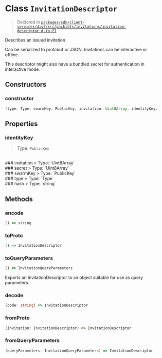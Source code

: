 # Class `InvitationDescriptor`
> Declared in [`packages/sdk/client-services/dist/src/packlets/invitations/invitation-descriptor.d.ts:21`]()


Describes an issued invitation.

Can be serialized to protobuf or JSON.
Invitations can be interactive or offline.

This descriptor might also have a bundled secret for authentication in interactive mode.

## Constructors
### constructor
```ts
(type: Type, swarmKey: PublicKey, invitation: Uint8Array, identityKey: PublicKey, secret: Uint8Array) => InvitationDescriptor
```

## Properties
### identityKey 
> Type: `PublicKey`
<br/>
### invitation 
> Type: `Uint8Array`
<br/>
### secret 
> Type: `Uint8Array`
<br/>
### swarmKey 
> Type: `PublicKey`
<br/>
### type 
> Type: `Type`
<br/>
### hash
> Type: `string`
<br/>

## Methods
### encode
```ts
() => string
```
### toProto
```ts
() => InvitationDescriptor
```
### toQueryParameters
```ts
() => InvitationQueryParameters
```
Exports an InvitationDescriptor to an object suitable for use as query parameters.
### decode
```ts
(code: string) => InvitationDescriptor
```
### fromProto
```ts
(invitation: InvitationDescriptor) => InvitationDescriptor
```
### fromQueryParameters
```ts
(queryParameters: InvitationQueryParameters) => InvitationDescriptor
```